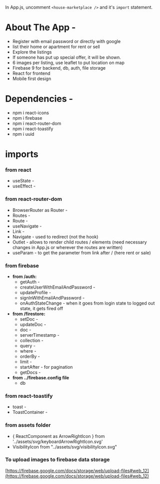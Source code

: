 In App.js, uncomment `<house-marketplace />` and it's `import` statement.

# About The App -
- Register with email password or directly with google
- list their home or apartment for rent or sell
- Explore the listings
- If someone has put up special offer, it will be shown.
- 6 images per listing, use leaflet to put location on map
- Firebase 9 for backend, db, auth, file storage
- React for frontend
- Mobile first design

# Dependencies -
- npm i react-icons
- npm i firebase
- npm i react-router-dom
- npm i react-toastify
- npm i uuid

# imports
### from react
- useState - 
- useEffect - 

### from react-router-dom
- BrowserRouter as Router - 
- Routes - 
- Route - 
- useNavigate - 
- Link - 
- Navigate - used to redirect (not the hook)
- Outlet - allows to render child routes / elements (need necessary changes in App.js or wherever the routes are written)
- useParam - to get the parameter from link after / (here rent or sale)

### from firebase
- <b>from /auth:</b>
  - getAuth - 
  - createUserWithEmailAndPassword - 
  - updateProfile - 
  - signInWithEmailAndPassword - 
  - onAuthStateChange - when it goes from login state to logged out state, it gets fired off
- <b>from /firestore:</b>
  - setDoc - 
  - updateDoc - 
  - doc - 
  - serverTimestamp - 
  - collection - 
  - query - 
  - where - 
  - orderBy - 
  - limit - 
  - startAfter - for pagination
  - getDocs - 
- <b>from ../firebase.config file</b>
  - db

### from react-toastify
- toast - 
- ToastContainer - 

### from assets folder
- { ReactComponent as ArrowRightIcon } from '../assets/svg/keyboardArrowRightIcon.svg'
- VisibilityIcon from "../assets/svg/visibilityIcon.svg"

### To upload images to firebase data storage
[https://firebase.google.com/docs/storage/web/upload-files#web_12](https://firebase.google.com/docs/storage/web/upload-files#web_12)